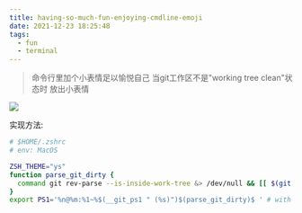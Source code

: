 ```yaml
---
title: having-so-much-fun-enjoying-cmdline-emoji
date: 2021-12-23 18:25:48
tags:
  - fun
  - terminal
---
```


> 命令行里加个小表情足以愉悦自己
> 当git工作区不是"working tree clean"状态时 放出小表情

![](images/having-so-much-fun-enjoying-cmdline-emoji/cmdline-emoji.png)


实现方法:

```sh
# $HOME/.zshrc
# env: MacOS

ZSH_THEME="ys"
function parse_git_dirty {
  command git rev-parse --is-inside-work-tree &> /dev/null && [[ $(git status 2> /dev/null | tail -n1) != "nothing to commit, working tree clean" ]] && echo "🤣"
}
export PS1='%n@%m:%1~%$(__git_ps1 " (%s)")$(parse_git_dirty)$ ' # with git branch, 配合 iterm的(smart selection)
```
